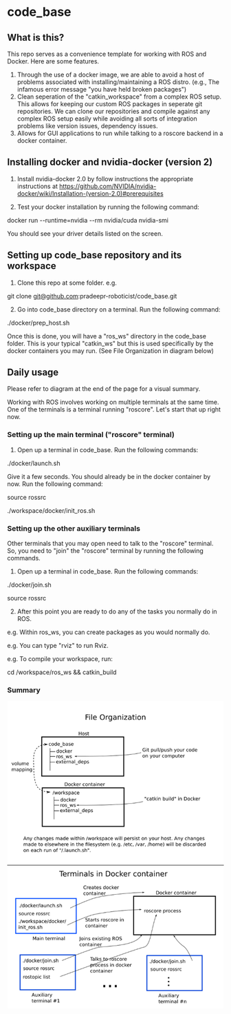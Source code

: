 # code_base
## What is this?
This repo serves as a convenience template for working with ROS and Docker.
Here are some features.
1) Through the use of a docker image, we are able to avoid a host of problems associated with installing/maintaining a ROS distro. (e.g., The infamous error message "you have held broken packages")
2) Clean seperation of the "catkin_workspace" from a complex ROS setup. This allows for keeping our custom ROS packages in seperate git repositories. We can clone our repositories and compile against any complex ROS setup easily while avoiding all sorts of integration problems like version issues, dependency issues.
3) Allows for GUI applications to run while talking to a roscore backend in a docker container.

## Installing docker and nvidia-docker (version 2)
1. Install nvidia-docker 2.0 by follow instructions the appropriate instructions at https://github.com/NVIDIA/nvidia-docker/wiki/Installation-(version-2.0)#prerequisites

2. Test your docker installation by running the following command:

docker run --runtime=nvidia --rm nvidia/cuda nvidia-smi

You should see your driver details listed on the screen.

## Setting up code_base repository and its workspace

1. Clone this repo at some folder. e.g.

git clone git@github.com:pradeepr-roboticist/code_base.git

2. Go into code_base directory on a terminal. Run the following command:

./docker/prep_host.sh

Once this is done, you will have a "ros_ws" directory in the code_base folder. This is your typical "catkin_ws" but this is used specifically by the docker containers you may run. (See File Organization in diagram below)

## Daily usage
Please refer to diagram at the end of the page for a visual summary.

Working with ROS involves working on multiple terminals at the same time. One of the terminals is a terminal running "roscore". Let's start that up right now.

### Setting up the main terminal ("roscore" terminal)
1. Open up a terminal in code_base. Run the following commands:

./docker/launch.sh

Give it a few seconds. You should already be in the docker container by now. Run the following command:

source rossrc

./workspace/docker/init_ros.sh

### Setting up the other auxiliary terminals
Other terminals that you may open need to talk to the "roscore" terminal. So, you need to "join" the "roscore" terminal by running the following commands.

1. Open up a terminal in code_base. Run the following commands:

./docker/join.sh

source rossrc

2. After this point you are ready to do any of the tasks you normally do in ROS.

e.g. Within ros_ws, you can create packages as you would normally do.

e.g. You can type "rviz" to run Rviz.

e.g. To compile your workspace, run: 

cd /workspace/ros_ws && catkin_build

### Summary
![SummaryDiagram](docker/diagram.png?raw=true "Diagram")

